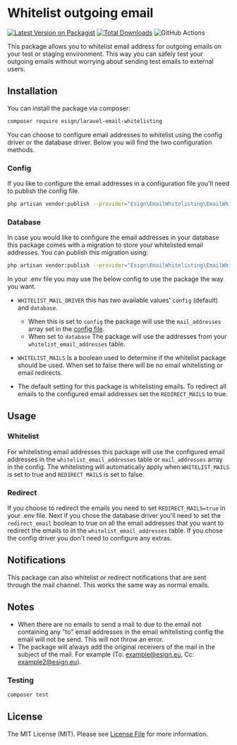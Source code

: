 # Whitelist outgoing email

[![Latest Version on Packagist](https://img.shields.io/packagist/v/esign/laravel-email-whitelisting.svg?style=flat-square)](https://packagist.org/packages/esign/laravel-email-whitelisting)
[![Total Downloads](https://img.shields.io/packagist/dt/esign/laravel-email-whitelisting.svg?style=flat-square)](https://packagist.org/packages/esign/laravel-email-whitelisting)
![GitHub Actions](https://github.com/esign/laravel-email-whitelisting/actions/workflows/main.yml/badge.svg)

This package allows you to whitelist email address for outgoing emails on your test or staging environment. 
This way you can safely test your outgoing emails without worrying about sending test emails to external users.  

## Installation

You can install the package via composer:

```bash
composer require esign/laravel-email-whitelisting
```

You can choose to configure email addresses to whitelist using the config driver or the database driver.
Below you will find the two configuration methods.

### Config
If you like to configure the email addresses in a configuration file you'll need to publish the config file.
```bash
php artisan vendor:publish --provider="Esign\EmailWhitelisting\EmailWhitelistingServiceProvider" --tag="config"
```

### Database
In case you would like to configure the email addresses in your database this package comes with a migration to store your whitelisted email addresses. 
You can publish this migration using:
```bash
php artisan vendor:publish --provider="Esign\EmailWhitelisting\EmailWhitelistingServiceProvider" --tag="migrations"
```

In your .env file you may use the below config to use the package the way you want.

* `WHITELIST_MAIL_DRIVER` this has two available values' `config` (default) and `database`.
  * When this is set to `config` the package will use the `mail_addresses` array set in the [config file](config/email-whitelisting.php).
  * When set to `database` The package will use the addresses from your `whitelist_email_addresses` table.

* `WHITELIST_MAILS` Is a boolean used to determine if the whitelist package should be used. 
When set to false there will be no email whitelisting or email redirects.

* The default setting for this package is whitelisting emails. 
To redirect all emails to the configured email addresses set the `REDIRECT_MAILS` to true.

## Usage

### Whitelist
For whitelisting email addresses this package will use the configured email addresses in the `whitelist_email_addresses` table or `mail_addresses` array in the config.
The whitelisting will automatically apply when `WHITELIST_MAILS` is set to true and `REDIRECT_MAILS` is set to false.

### Redirect
If you choose to redirect the emails you need to set `REDIRECT_MAILS=true` in your .env file.
Next if you chose the database driver you'll need to set the `redirect_email` boolean to true on all the email addresses that you want to redirect the emails to in the `whitelist_email_addresses` table.
If you chose the config driver you don't need to configure any extras.

## Notifications
This package can also whitelist or redirect notifications that are sent through the mail channel.
This works the same way as normal emails.

## Notes
* When there are no emails to send a mail to due to the email not containing any "to"
email addresses in the email whitelisting config the email will not be send. This will not throw an error.
* The package will always add the original receivers of the mail in the subject of the mail. For example (To: example@esign.eu, Cc: example2@esign.eu).

### Testing

```bash
composer test
```

## License

The MIT License (MIT). Please see [License File](LICENSE.md) for more information.
